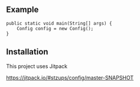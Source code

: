 ## Example

```
public static void main(String[] args) {
    Config config = new Config();
}
```

## Installation

This project uses Jitpack

https://jitpack.io/#stzups/config/master-SNAPSHOT